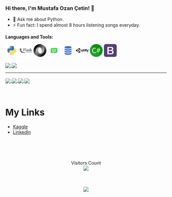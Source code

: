 ### Hi there, I'm Mustafa Ozan Çetin! 👋

<!-- 🌱 I’m currently learning about AI. -->
- 💬 Ask me about Python.
- ⚡ Fun fact: I spend almost 8 hours listening songs everyday.

**Languages and Tools:**  

<code><img height="40" src="https://raw.githubusercontent.com/github/explore/80688e429a7d4ef2fca1e82350fe8e3517d3494d/topics/python/python.png"></code>
<code><img height="40" src="https://raw.githubusercontent.com/github/explore/80688e429a7d4ef2fca1e82350fe8e3517d3494d/topics/flask/flask.png"></code>
<code><img height="40" src="https://raw.githubusercontent.com/github/explore/80688e429a7d4ef2fca1e82350fe8e3517d3494d/topics/json/json.png"></code>
<code><img height="40" src="https://raw.githubusercontent.com/github/explore/80688e429a7d4ef2fca1e82350fe8e3517d3494d/topics/qt/qt.png"></code>
<code><img height="40" src="https://raw.githubusercontent.com/github/explore/80688e429a7d4ef2fca1e82350fe8e3517d3494d/topics/sql/sql.png"></code>
<code><img height="40" src="https://raw.githubusercontent.com/github/explore/80688e429a7d4ef2fca1e82350fe8e3517d3494d/topics/unity/unity.png"></code>
<code><img height="40" src="https://raw.githubusercontent.com/github/explore/80688e429a7d4ef2fca1e82350fe8e3517d3494d/topics/csharp/csharp.png"></code>
<code><img height="40" src="https://raw.githubusercontent.com/github/explore/80688e429a7d4ef2fca1e82350fe8e3517d3494d/topics/bootstrap/bootstrap.png"></code>

<a href="https://github.com/mozancetin">
  <img align="center" src="https://github-readme-stats.vercel.app/api?username=mozancetin&&show_icons=true&theme=radical" />
</a>

<!-- title_color=ffffff&icon_color=bb2acf&text_color=daf7dc&bg_color=151515 -->

<a href="https://github.com/mozancetin">
  <img align="center" src="https://github-readme-stats.vercel.app/api/top-langs/?username=mozancetin&theme=radical&hide_langs_below=0" />
</a>

<hr>

<a href="https://github.com/mozancetin/SQLite-Image-Handler">
  <img align="center" src="https://github-readme-stats.vercel.app/api/pin/?username=mozancetin&repo=SQLite-Image-Handler&theme=radical" />
</a>

<a href="https://github.com/mozancetin/Selenium-Instagram-Unfollow">
  <img align="center" src="https://github-readme-stats.vercel.app/api/pin/?username=mozancetin&repo=Selenium-Instagram-Unfollow&theme=radical" />
</a>

<a href="https://github.com/mozancetin/PyPassKeeper">
  <img align="center" src="https://github-readme-stats.vercel.app/api/pin/?username=mozancetin&repo=PyPassKeeper&theme=radical" />
</a>

<a href="https://github.com/mozancetin/Image-to-ASCII-Art">
  <img align="center" src="https://github-readme-stats.vercel.app/api/pin/?username=mozancetin&repo=Image-to-ASCII-Art&theme=radical" />
</a>

<br>
<br>
<br>
<h1> My Links </h1>

- [Kaggle](https://www.kaggle.com/mozancetin)
- [LinkedIn](https://www.linkedin.com/in/mustafa-ozan-%C3%A7etin-34a549212/)

<br>
<br>
<br>

<p align="center"> 
  Visitors Count<br>
  <img src="https://profile-counter.glitch.me/mozancetin/count.svg" />
</p>

<br>

<p align="center">
  <a href="https://www.codewars.com/users/mozancetin">
    <img align="center" src="https://www.codewars.com/users/mozancetin/badges/large" />
  </a>
</p>
